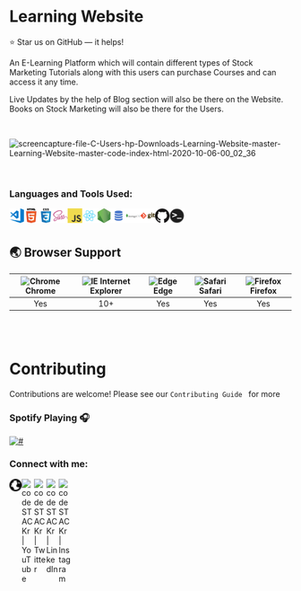   
  

Learning Website
======================
:star: Star us on GitHub — it helps!

  

An E-Learning Platform which will contain different types of Stock Marketing Tutorials along with this users can purchase Courses and can access it any time.

  

Live Updates by the help of Blog section will also be there on the Website. Books on Stock Marketing will also be there for the Users.

  

<br/>

<p  align="center">

![screencapture-file-C-Users-hp-Downloads-Learning-Website-master-Learning-Website-master-code-index-html-2020-10-06-00_02_36](https://user-images.githubusercontent.com/53695121/95119826-3ad69000-076a-11eb-9c4e-2b01aa4f340e.png)

</p>

<br/>

  
  
  

### Languages and Tools Used:

  

[<img align="left" alt="Visual Studio Code" width="26px" src="https://raw.githubusercontent.com/github/explore/80688e429a7d4ef2fca1e82350fe8e3517d3494d/topics/visual-studio-code/visual-studio-code.png" />][webdevplaylist]

[<img align="left" alt="HTML5" width="26px" src="https://raw.githubusercontent.com/github/explore/80688e429a7d4ef2fca1e82350fe8e3517d3494d/topics/html/html.png" />][webdevplaylist]

  

[<img align="left" alt="CSS3" width="26px" src="https://raw.githubusercontent.com/github/explore/80688e429a7d4ef2fca1e82350fe8e3517d3494d/topics/css/css.png" />][cssplaylist]

  

[<img align="left" alt="Sass" width="26px" src="https://raw.githubusercontent.com/github/explore/80688e429a7d4ef2fca1e82350fe8e3517d3494d/topics/sass/sass.png" />][cssplaylist]

  

[<img align="left" alt="JavaScript" width="26px" src="https://raw.githubusercontent.com/github/explore/80688e429a7d4ef2fca1e82350fe8e3517d3494d/topics/javascript/javascript.png" />][jsplaylist]

  

[<img align="left" alt="React" width="26px" src="https://raw.githubusercontent.com/github/explore/80688e429a7d4ef2fca1e82350fe8e3517d3494d/topics/react/react.png" />][reactplaylist]

  
  

[<img align="left" alt="Node.js" width="26px" src="https://raw.githubusercontent.com/github/explore/80688e429a7d4ef2fca1e82350fe8e3517d3494d/topics/nodejs/nodejs.png" />][webdevplaylist]

  

[<img align="left" alt="SQL" width="26px" src="https://raw.githubusercontent.com/github/explore/80688e429a7d4ef2fca1e82350fe8e3517d3494d/topics/sql/sql.png" />][webdevplaylist]

  

[<img align="left" alt="MongoDB" width="26px" src="https://raw.githubusercontent.com/github/explore/80688e429a7d4ef2fca1e82350fe8e3517d3494d/topics/mongodb/mongodb.png" />][webdevplaylist]

[<img align="left" alt="Git" width="26px" src="https://raw.githubusercontent.com/github/explore/80688e429a7d4ef2fca1e82350fe8e3517d3494d/topics/git/git.png" />][webdevplaylist]

[<img align="left" alt="GitHub" width="26px" src="https://raw.githubusercontent.com/github/explore/78df643247d429f6cc873026c0622819ad797942/topics/github/github.png" />][webdevplaylist]

[<img align="left" alt="Terminal" width="26px" src="https://raw.githubusercontent.com/github/explore/80688e429a7d4ef2fca1e82350fe8e3517d3494d/topics/terminal/terminal.png" />][webdevplaylist]

  

<br  />

<br  />

  
  

## 🌏 Browser Support

  

| <img  src="https://user-images.githubusercontent.com/1215767/34348387-a2e64588-ea4d-11e7-8267-a43365103afe.png"  alt="Chrome"  width="16px"  height="16px"  /> Chrome | <img  src="https://user-images.githubusercontent.com/1215767/34348590-250b3ca2-ea4f-11e7-9efb-da953359321f.png"  alt="IE"  width="16px"  height="16px"  /> Internet Explorer | <img  src="https://user-images.githubusercontent.com/1215767/34348380-93e77ae8-ea4d-11e7-8696-9a989ddbbbf5.png"  alt="Edge"  width="16px"  height="16px"  /> Edge | <img  src="https://user-images.githubusercontent.com/1215767/34348394-a981f892-ea4d-11e7-9156-d128d58386b9.png"  alt="Safari"  width="16px"  height="16px"  /> Safari | <img  src="https://user-images.githubusercontent.com/1215767/34348383-9e7ed492-ea4d-11e7-910c-03b39d52f496.png"  alt="Firefox"  width="16px"  height="16px"  /> Firefox |
| :---------: | :---------: | :---------: | :---------: | :---------: |
| Yes | 10+ | Yes | Yes | Yes |

  
  

<br  />

<br  />

  
  

Contributing
============


  

Contributions are welcome! Please see our `Contributing Guide ` for more



  
  

### Spotify Playing 🎧

  

[<img src="https://now-playing-codestackr.vercel.app/api/spotify-playing" alt="#" width="350" />](https://open.spotify.com/user/#)

  

### Connect with me:

  

[<img align="left" alt="codeSTACKr.com" width="22px" src="https://raw.githubusercontent.com/iconic/open-iconic/master/svg/globe.svg" />][website]

[<img align="left" alt="codeSTACKr | YouTube" width="22px" src="https://cdn.jsdelivr.net/npm/simple-icons@v3/icons/youtube.svg" />][youtube]

[<img align="left" alt="codeSTACKr | Twitter" width="22px" src="https://cdn.jsdelivr.net/npm/simple-icons@v3/icons/twitter.svg" />][twitter]

[<img align="left" alt="codeSTACKr | LinkedIn" width="22px" src="https://cdn.jsdelivr.net/npm/simple-icons@v3/icons/linkedin.svg" />][linkedin]

[<img align="left" alt="codeSTACKr | Instagram" width="22px" src="https://cdn.jsdelivr.net/npm/simple-icons@v3/icons/instagram.svg" />][instagram]

  

<br  />

  
  

</details>

  

[website]: https://codeSTACKr.com

[course]: http://vsCodeHero.com

[twitter]: https://twitter.com/

[youtube]: https://youtube.com/

[instagram]: https://instagram.com/

[linkedin]: https://linkedin.com/in/

[webdevplaylist]: https://www.youtube.com/playlist?list=

[jsplaylist]: https://www.youtube.com/playlist?list=

[cssplaylist]: https://www.youtube.com/playlist?list=
[reactplaylist]: https://www.youtube.com/playlist?list=
